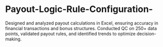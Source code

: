 # Payout-Logic-Rule-Configuration-
Designed and analyzed payout calculations in Excel, ensuring accuracy in financial transactions and bonus structures. Conducted QC on 250+ data points, validated payout rules, and identified trends to optimize decision-making.
